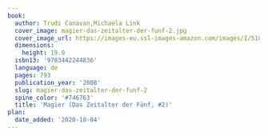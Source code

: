 ```yaml
---
book:
  author: Trudi Canavan,Michaela Link
  cover_image: magier-das-zeitalter-der-funf-2.jpg
  cover_image_url: https://images-eu.ssl-images-amazon.com/images/I/51GiEFgWgNL._AC_UL600_SR408,600_.jpg
  dimensions:
    height: 19.0
  isbn13: '9783442244836'
  language: de
  pages: 793
  publication_year: '2008'
  slug: magier-das-zeitalter-der-funf-2
  spine_color: '#746763'
  title: 'Magier (Das Zeitalter der Fünf, #2)'
plan:
  date_added: '2020-10-04'
---
```

